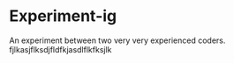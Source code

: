 # Experiment-ig
An experiment between two very very experienced coders.
fjlkasjflksdjfldfkjasdlflkfksjlk